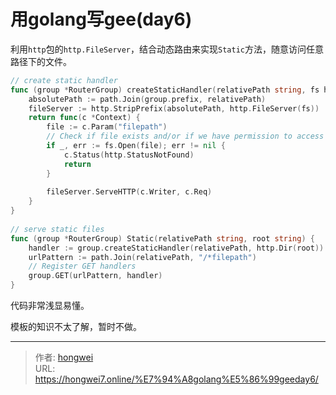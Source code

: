 # 用golang写gee(day6)

利用`http`包的`http.FileServer`，结合动态路由来实现`Static`方法，随意访问任意路径下的文件。
<!--more-->
```go
// create static handler  
func (group *RouterGroup) createStaticHandler(relativePath string, fs http.FileSystem) HandlerFunc {  
	absolutePath := path.Join(group.prefix, relativePath)  
	fileServer := http.StripPrefix(absolutePath, http.FileServer(fs))  
	return func(c *Context) {  
		file := c.Param("filepath")  
		// Check if file exists and/or if we have permission to access it  
		if _, err := fs.Open(file); err != nil {  
			c.Status(http.StatusNotFound)  
			return  
		}  
  
		fileServer.ServeHTTP(c.Writer, c.Req)  
	}  
}  
  
// serve static files  
func (group *RouterGroup) Static(relativePath string, root string) {  
	handler := group.createStaticHandler(relativePath, http.Dir(root))  
	urlPattern := path.Join(relativePath, "/*filepath")  
	// Register GET handlers  
	group.GET(urlPattern, handler)  
}
```

代码非常浅显易懂。

模板的知识不太了解，暂时不做。

---

> 作者: [hongwei](https://github.com/hongwei7)  
> URL: https://hongwei7.online/%E7%94%A8golang%E5%86%99geeday6/  


